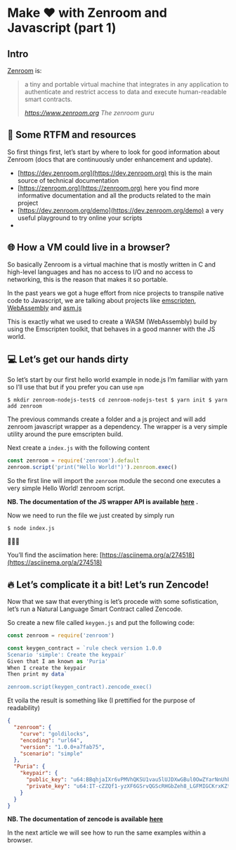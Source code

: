 # Make ❤️ with Zenroom and Javascript (part 1)

## Intro

[Zenroom](https://zenroom.org) is:

> a tiny and portable virtual machine that integrates in any application to authenticate and restrict access to data and execute human-readable smart contracts.
> 
> <cite><a href="https://www.zenroom.org">https://www.zenroom.org</a> The zenroom guru</cite>


## 📑 Some RTFM and resources

So first things first, let’s start by where to look for good information about Zenroom (docs that are continuously under enhancement and update).

- [https://dev.zenroom.org](https://dev.zenroom.org) this is the main source of technical documentation
- [https://zenroom.org](https://zenroom.org) here you find more informative documentation and all the products related to the main project
- [https://dev.zenroom.org/demo](https://dev.zenroom.org/demo) a very useful playground to try online your scripts
- 
## 🌐 How a VM could live in a browser?

So basically Zenroom is a virtual machine that is mostly written in C and high-level languages and has no access to I/O and no access to networking, this is the reason that makes it so portable.


In the past years we got a huge effort from nice projects to transpile native code to Javascript, we are talking about projects like [emscripten](https://emscripten.org/), [WebAssembly](https://webassembly.org/) and [asm.js](http://asmjs.org/)


This is exactly what we used to create a WASM (WebAssembly) build by using the Emscripten toolkit, that behaves in a good manner with the JS world.

## 💻 Let’s get our hands dirty

So let’s start by our first hello world example in node.js I’m familiar with yarn so I’ll use that but if you prefer you can use `npm `


`$ mkdir zenroom-nodejs-test$ cd zenroom-nodejs-test $ yarn init $ yarn add zenroom`


The previous commands create a folder and a js project and will add zenroom javascript wrapper as a dependency. The wrapper is a very simple utility around the pure emscripten build.


Next create a `index.js` with the following content

```javascript
const zenroom = require('zenroom').default
zenroom.script('print("Hello World!")').zenroom.exec()
```

So the first line will import the `zenroom` module the second one executes a very simple Hello World! zenroom script.


**NB. The documentation of the JS wrapper API is available** [**here**](https://github.com/DECODEproject/Zenroom/tree/master/bindings/javascript) **.**


Now we need to run the file we just created by simply run


`$ node index.js`


🎉🎉🎉


You’ll find the asciimation here: [https://asciinema.org/a/274518](https://asciinema.org/a/274518)

## 🔥 Let’s complicate it a bit! Let’s run Zencode!

Now that we saw that everything is let’s procede with some sofistication, let’s run a Natural Language Smart Contract called Zencode.


So create a new file called `keygen.js` and put the following code:


```javascript
const zenroom = require('zenroom')

const keygen_contract = `rule check version 1.0.0
Scenario 'simple': Create the keypair`
Given that I am known as 'Puria'
When I create the keypair
Then print my data`

zenroom.script(keygen_contract).zencode_exec()
```



Et voila the result is something like (I prettified for the purpose of readability)


```json
{
  "zenroom": {
    "curve": "goldilocks",
    "encoding": "url64",
    "version": "1.0.0+a7fab75",
    "scenario": "simple"
  },
  "Puria": {
    "keypair": {
      "public_key": "u64:BBqhjaIXr6vPMVhQKSU1vau5lUJDXwGBul0OwZYarNnUhbG2W6bMY-uo2dH-W4ymjx-vU_3agTQm2N1F25xq8o74DutvNW3ZX8GHROa5zIi7TIDoXy-_5sSyKBeVnGZ9IrFkoo9R2cbtREjOE6hgZ-Q",
      "private_key": "u64:IT-cZZQf1-yzXF6GSrvQGScRHGbZeh8_LGFMIGCKrxKZtbk3RJbWXLlBlOfJ3oAWgaaYa5mc9iM"
    }
  }
}
```


**NB. The documentation of zencode is available** [**here**](https://dev.zenroom.org/zencode/)


In the next article we will see how to run the same examples within a browser.



